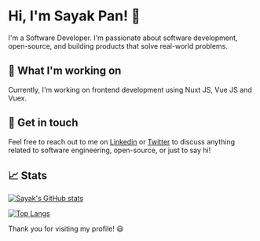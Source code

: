 # Hi, I'm Sayak Pan! 👋
I'm a Software Developer. I'm passionate about software development, open-source, and building products that solve real-world problems.

## 🔭 What I'm working on
Currently, I'm working on frontend development using Nuxt JS, Vue JS and Vuex.

## 💬 Get in touch
Feel free to reach out to me on [Linkedin](https://www.linkedin.com/in/sayak-pan-98901b224/ "Click here to visit my Linkedin") or [Twitter](https://twitter.com/Sayak_Pan "Click here to visit my Twitter profile") to discuss anything related to software engineering, open-source, or just to say hi!

## 📈 Stats

[![Sayak's GitHub stats](https://github-readme-stats.vercel.app/api?username=sayakpan&show_icons=true&theme=transparent)](https://github.com/sayakpan/github-readme-stats)

[![Top Langs](https://github-readme-stats.vercel.app/api/top-langs/?username=sayakpan&layout=compact&theme=transparent)](https://github.com/sayakpan/github-readme-stats)

Thank you for visiting my profile! 😃

